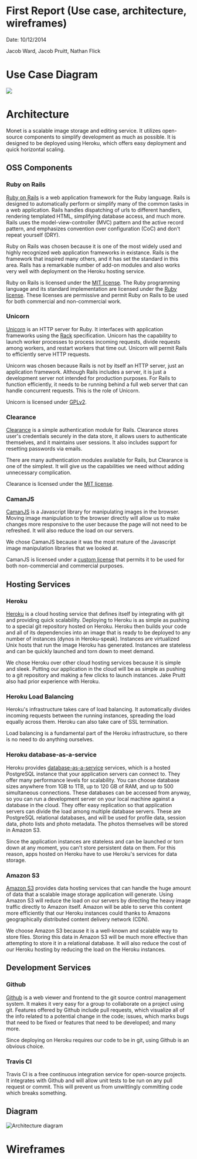 First Report (Use case, architecture, wireframes)
=================================================

Date: 10/12/2014

Jacob Ward, Jacob Pruitt, Nathan Flick

Use Case Diagram
================

![](Monet_Use_Case_Diagram.png)

Architecture
============

Monet is a scalable image storage and editing service.
It utilizes open-source components to simplify development as much as possible.
It is designed to be deployed using Heroku, which offers easy deployment and quick horizontal scaling.

## OSS Components

### Ruby on Rails
[Ruby on Rails](http://rubyonrails.org/) is a web application framework for the Ruby language.
Rails is designed to automatically perform or simplify many of the common tasks in a web application.
Rails handles dispatching of urls to different handlers, rendering templated HTML, simplifying database access, and much more.
Rails uses the model-view-controller (MVC) pattern and the active record pattern, and emphasizes convention over configuration (CoC) and don't repeat yourself (DRY).

Ruby on Rails was chosen because it is one of the most widely used and highly recognized web application frameworks in existance.
Rails is the framework that inspired many others, and it has set the standard in this area.
Rails has a remarkable number of add-on modules and also works very well with deployment on the Heroku hosting service.

Ruby on Rails is licensed under the [MIT license](http://opensource.org/licenses/MIT).
The Ruby programming language and its standard implementation are licensed under the [Ruby license](https://www.ruby-lang.org/en/about/license.txt).
These licenses are permissive and permit Ruby on Rails to be used for both commercial and non-commercial work.

### Unicorn
[Unicorn](http://unicorn.bogomips.org/) is an HTTP server for Ruby.
It interfaces with application frameworks using the [Rack](http://rack.github.io/) specification.
Unicorn has the capability to launch worker processes to process incoming requests, divide requests among workers, and restart workers that time out.
Unicorn will permit Rails to efficiently serve HTTP requests.

Unicorn was chosen because Rails is not by itself an HTTP server, just an application framework.
Although Rails includes a server, it is just a development server not intended for production purposes.
For Rails to function efficiently, it needs to be running behind a full web server that can handle concurrent requests.
This is the role of Unicorn.

Unicorn is licensed under [GPLv2](http://www.gnu.org/licenses/gpl-2.0.html).

### Clearance
[Clearance](https://github.com/thoughtbot/clearance) is a simple authentication module for Rails.
Clearance stores user's credentials securely in the data store, it allows users to authenticate themselves, and it maintains user sessions.
It also includes support for resetting passwords via emails.

There are many authentication modules available for Rails, but Clearance is one of the simplest.
It will give us the capabilities we need without adding unnecessary complication.

Clearance is licensed under the [MIT license](http://opensource.org/licenses/MIT).

### CamanJS
[CamanJS](http://camanjs.com/) is a Javascript library for manipulating images in the browser.
Moving image manipulation to the browser directly will allow us to make changes more responsive to the user because the page will not need to be refreshed.
It will also reduce the load on our servers.

We chose CamanJS because it was the most mature of the Javascript image manipulation libraries that we looked at.

CamanJS is licensed under a [custom license](https://github.com/meltingice/CamanJS/blob/master/LICENSE) that permits it to be used for both non-commercial and commercial purposes.

## Hosting Services

### Heroku
[Heroku](http://www.heroku.com) is a cloud hosting service that defines itself by integrating with git and providing quick scalability.
Deploying to Heroku is as simple as pushing to a special git repository hosted on Heroku.
Heroku then builds your code and all of its dependencies into an image that is ready to be deployed to any number of instances (dynos in Heroku-speak).
Instances are virtualized Unix hosts that run the image Heroku has generated.
Instances are stateless and can be quickly launched and torn down to meet demand.

We chose Heroku over other cloud hosting services because it is simple and sleek.
Putting our application in the cloud will be as simple as pushing to a git repository and making a few clicks to launch instances.
Jake Pruitt also had prior experience with Heroku.

### Heroku Load Balancing
Heroku's infrastructure takes care of load balancing.
It automatically divides incoming requests between the running instances, spreading the load equally across them.
Heroku can also take care of SSL termination.

Load balancing is a fundamental part of the Heroku infrastructure, so there is no need to do anything ourselves.

### Heroku database-as-a-service
Heroku provides [database-as-a-service](https://www.heroku.com/postgres) services, which is a hosted PostgreSQL instance that your application servers can connect to.
They offer many performance levels for scalability.
You can choose database sizes anywhere from 1GB to 1TB, up to 120 GB of RAM, and up to 500 simultaneous connections.
These databases can be accessed from anyway, so you can run a development server on your local machine against a database in the cloud.
They offer easy replication so that application servers can divide the load among multiple database servers.
These are PostgreSQL relational databases, and will be used for profile data, session data, photo lists and photo metadata.
The photos themselves will be stored in Amazon S3.

Since the application instances are stateless and can be launched or torn down at any moment, you can't store persistent data on them.
For this reason, apps hosted on Heroku have to use Heroku's services for data storage.

### Amazon S3
[Amazon S3](http://aws.amazon.com/s3/) provides data hosting services that can handle the huge amount of data that a scalable image storage application will generate.
Using Amazon S3 will reduce the load on our servers by directing the heavy image traffic directly to Amazon itself.
Amazon will be able to serve this content more efficiently that our Heroku instances could thanks to Amazons geographically distributed content delivery network (CDN).

We choose Amazon S3 because it is a well-known and scalable way to store files.
Storing this data in Amazon S3 will be much more effective than attempting to store it in a relational database.
It will also reduce the cost of our Heroku hosting by reducing the load on the Heroku instances.

## Development Services

### Github
[Github](http://www.github.com) is a web viewer and frontend to the git source control management system.
It makes it very easy for a group to collaborate on a project using git.
Features offered by Github include pull requests, which visualize all of the info related to a potential change in the code; issues, which marks bugs that need to be fixed or features that need to be developed; and many more.

Since deploying on Heroku requires our code to be in git, using Github is an obvious choice.

### Travis CI
Travis CI is a free continuous integration service for open-source projects.
It integrates with Github and will allow unit tests to be run on any pull request or commit.
This will prevent us from unwittingly committing code which breaks something.

## Diagram

![Architecture diagram](diagram.png)

Wireframes
==========


